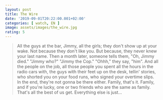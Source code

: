 ```yaml
---
layout: post
title: The Wire
date: '2019-09-01T20:22:00.001+02:00'
categories: [ watch, EN ]
image: assets/images/the_wire.jpg
rating: 5
---
```


> All the guys at the bar, Jimmy, all the girls; they don't show up at  your wake. Not because they don't like you. But because, they never knew  your last name. Then a month later, someone tells them, "Oh, Jimmy  died." "Jimmy who?" "Jimmy the Cop." "Ohhh," they say, "him". And all  the people on the job, all those people you spent all the hours in the  radio cars with, the guys with their feet up on the desk, tellin'  stories, who shorted you on your food runs, who signed your overtime  slips. In the end, they're not gonna be there either. Family, that's it.  Family, and if you're lucky, one or two friends who are the same as  family. That's all the best of us get. Everything else is just...
